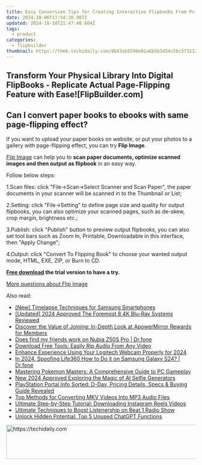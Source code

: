 ```yaml
---
title: Easy Conversion Tips for Creating Interactive Flipbooks From Printed Documents on FlipBuilder
date: 2024-10-06T17:54:30.907Z
updated: 2024-10-10T21:47:40.604Z
tags:
  - product
categories:
  - flipbuilder
thumbnail: https://thmb.techidaily.com/8b43ab5590e81a6b5b3d54c5bc573112dc59833253d20d79df21eedc8ad55f4a.jpg
---
```


## Transform Your Physical Library Into Digital FlipBooks - Replicate Actual Page-Flipping Feature with Ease![FlipBuilder.com]

## Can I convert paper books to ebooks with same page-flipping effect?

If you want to upload your paper books on website, or put your photos to a gallery with page-flipping effect, you can try **Flip Image**. 

[Flip Image](https://tools.techidaily.com/flipbuilder/products/) can help you to **scan paper documents, optimize scanned images and then output as flipbook** in an easy way.

Follow below steps:

1.Scan files: click "File->Scan->Select Scanner and Scan Paper", the paper documents in your scanner will be scanned in to the Thumbnail or List;

2.Setting: click "File->Setting" to define page size and quality for output flipbooks, you can also optimize your scanned pages, such as de-skew, crop margin, brightness etc.;

3.Publish: click "Publish" button to preview output flipbooks, you can also set tool bars such as Zoom In, Printable, Downloadable in this interface, then "Apply Change";

4.Output: click "Convert To Flipping Book" to choose your wanted output mode, HTML, EXE, ZIP, or Burn to CD.

**[Free download](https://tools.techidaily.com/flipbuilder/products/) the trial version to have a try.** 

[More questions about Flip Image](https://tools.techidaily.com/flipbuilder/products/)

<ins class="adsbygoogle"
     style="display:block"
     data-ad-format="autorelaxed"
     data-ad-client="ca-pub-7571918770474297"
     data-ad-slot="1223367746"></ins>

<ins class="adsbygoogle"
     style="display:block"
     data-ad-client="ca-pub-7571918770474297"
     data-ad-slot="8358498916"
     data-ad-format="auto"
     data-full-width-responsive="true"></ins>

<span class="atpl-alsoreadstyle">Also read:</span>
<div><ul>
<li><a href="https://some-skills.techidaily.com/new-timelapse-techniques-for-samsung-smartphones/"><u>[New] Timelapse Techniques for Samsung Smartphones</u></a></li>
<li><a href="https://article-posts.techidaily.com/updated-2024-approved-the-foremost-8-4k-blu-ray-systems-reviewed/"><u>[Updated] 2024 Approved The Foremost 8 4K Blu-Ray Systems Reviewed</u></a></li>
<li><a href="https://win-alternatives.techidaily.com/discover-the-value-of-joining-in-depth-look-at-apowermirror-rewards-for-members/"><u>Discover the Value of Joining: In-Depth Look at ApowerMirror Rewards for Members</u></a></li>
<li><a href="https://location-social.techidaily.com/does-find-my-friends-work-on-nubia-z50s-pro-drfone-by-drfone-virtual-android/"><u>Does find my friends work on Nubia Z50S Pro | Dr.fone</u></a></li>
<li><a href="https://win-alternatives.techidaily.com/download-free-tools-easily-rip-audio-from-any-video/"><u>Download Free Tools: Easily Rip Audio From Any Video</u></a></li>
<li><a href="https://on-screen-recording.techidaily.com/enhance-experience-using-your-logitech-webcam-properly-for-2024/"><u>Enhance Experience Using Your Logitech Webcam Properly for 2024</u></a></li>
<li><a href="https://phone-solutions.techidaily.com/in-2024-spoofing-life360-how-to-do-it-on-samsung-galaxy-s24-drfone-by-drfone-virtual-android/"><u>In 2024, Spoofing Life360 How to Do it on Samsung Galaxy S24? | Dr.fone</u></a></li>
<li><a href="https://win-alternatives.techidaily.com/mastering-pokemon-masters-a-comprehensive-guide-to-pc-gameplay/"><u>Mastering Pokemon Masters: A Comprehensive Guide to PC Gameplay</u></a></li>
<li><a href="https://ai-topics.techidaily.com/new-2024-approved-exploring-the-magic-of-ai-selfie-generators/"><u>New 2024 Approved Exploring the Magic of AI Selfie Generators</u></a></li>
<li><a href="https://technical-tips.techidaily.com/playstation-portal-info-sorted-d-day-pricing-details-specs-and-buying-guide-revealed/"><u>PlayStation Portal Info Sorted: D-Day, Pricing Details, Specs & Buying Guide Revealed</u></a></li>
<li><a href="https://win-alternatives.techidaily.com/top-methods-for-converting-mkv-videos-into-mp3-audio-files/"><u>Top Methods for Converting MKV Videos Into MP3 Audio Files</u></a></li>
<li><a href="https://win-alternatives.techidaily.com/ultimate-step-by-step-tutorial-downloading-instagram-reels-videos/"><u>Ultimate Step-by-Step Tutorial: Downloading Instagram Reels Videos</u></a></li>
<li><a href="https://win-alternatives.techidaily.com/ultimate-techniques-to-boost-listenership-on-beat-1-radio-show/"><u>Ultimate Techniques to Boost Listenership on Beat 1 Radio Show</u></a></li>
<li><a href="https://tech-revival.techidaily.com/unlock-hidden-potential-top-5-unused-chatgpt-functions/"><u>Unlock Hidden Potential: Top 5 Unused ChatGPT Functions</u></a></li>
</ul></div>

<!-- affiliate ads begin -->
<a href="https://appsumo.8odi.net/c/5597632/2094418/7443" target="_top" id="2094418">
  <img src="//a.impactradius-go.com/display-ad/7443-2094418" border="0" alt="https://techidaily.com" width="728" height="90"/>
</a>
<img height="0" width="0" src="https://appsumo.8odi.net/i/5597632/2094418/7443" style="position:absolute;visibility:hidden;" border="0" />
<!-- affiliate ads end -->

